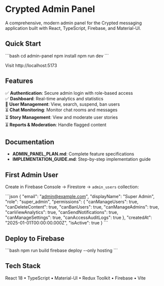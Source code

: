 # Crypted Admin Panel

A comprehensive, modern admin panel for the Crypted messaging application built with React, TypeScript, Firebase, and Material-UI.

## Quick Start

\`\`\`bash
cd admin-panel
npm install
npm run dev
\`\`\`

Visit http://localhost:5173

## Features

✅ **Authentication**: Secure admin login with role-based access  
✅ **Dashboard**: Real-time analytics and statistics  
🚧 **User Management**: View, search, suspend, ban users  
⏳ **Chat Monitoring**: Monitor chat rooms and messages  
⏳ **Story Management**: View and moderate user stories  
⏳ **Reports & Moderation**: Handle flagged content  

## Documentation

- **ADMIN_PANEL_PLAN.md**: Complete feature specifications
- **IMPLEMENTATION_GUIDE.md**: Step-by-step implementation guide

## First Admin User

Create in Firebase Console → Firestore → `admin_users` collection:

\`\`\`json
{
  "email": "admin@example.com",
  "displayName": "Super Admin",
  "role": "super_admin",
  "permissions": {
    "canManageUsers": true,
    "canDeleteContent": true,
    "canBanUsers": true,
    "canManageAdmins": true,
    "canViewAnalytics": true,
    "canSendNotifications": true,
    "canManageSettings": true,
    "canAccessAuditLogs": true
  },
  "createdAt": "2025-01-01T00:00:00.000Z",
  "isActive": true
}
\`\`\`

## Deploy to Firebase

\`\`\`bash
npm run build
firebase deploy --only hosting
\`\`\`

## Tech Stack

React 18 • TypeScript • Material-UI • Redux Toolkit • Firebase • Vite
